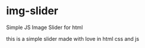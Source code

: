 # img-slider
Simple JS Image Slider for html


this is a simple slider made with love in html css and js 


